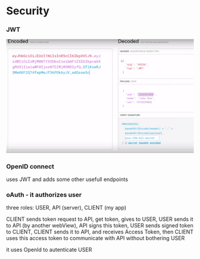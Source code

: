 # Security

### JWT

![header.payload.signature](../.gitbook/assets/image-1.png)

### OpenID connect

uses JWT and adds some other usefull endpoints

### oAuth - it authorizes user

three roles: USER, API \(server\), CLIENT \(my app\)

CLIENT sends token request to API, get token, gives to USER, USER sends it to API \(by another webView\), API signs this token, USER sends signed token to CLIENT, CLIENT sends it to API, and receives Access Token, then CLIENT uses this access token to communicate with API without bothering USER

it uses OpenId to autenticate USER

